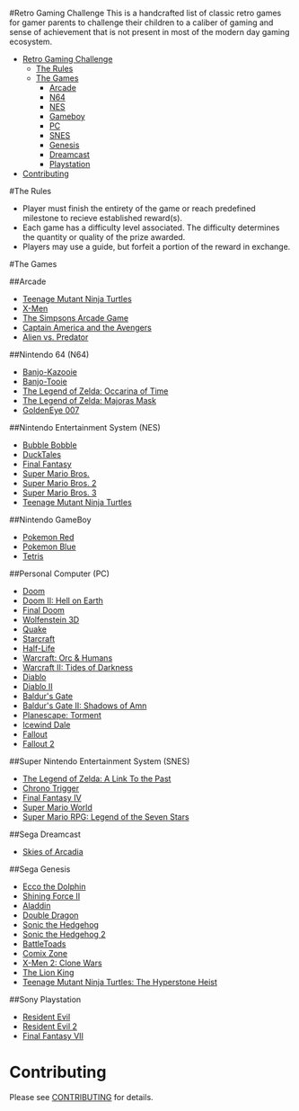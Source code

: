 #Retro Gaming Challenge
This is a handcrafted list of classic retro games for gamer parents to challenge their children to a caliber of gaming and sense of achievement that is not present in most of the modern day gaming ecosystem.

* [Retro Gaming Challenge](#challenge)
  * [The Rules](#rules)
  * [The Games](#games)
	  * [Arcade](#arcade)
	  * [N64](#nintendo-64-n64)
	  * [NES](#nintendo-entertainment-system-nes)
	  * [Gameboy](#nintendo-gameboy)
	  * [PC](#personal-computer-pc)
	  * [SNES](#super-nintendo-entertainment-system-snes)
	  * [Genesis](#sega-genesis)
	  * [Dreamcast](#sega-dreamcast)
	  * [Playstation](#sony-playstation)
* [Contributing](#contributing)

#The Rules
* Player must finish the entirety of the game or reach predefined milestone to recieve established reward(s).
* Each game has a difficulty level associated.  The difficulty determines the quantity or quality of the prize awarded.
* Players may use a guide, but forfeit a portion of the reward in exchange.

#The Games

##Arcade
* [Teenage Mutant Ninja Turtles](http://en.wikipedia.org/wiki/Teenage_Mutant_Ninja_Turtles_(arcade_game))
* [X-Men](https://en.wikipedia.org/wiki/X-Men_%281992_video_game%29)
* [The Simpsons Arcade Game](https://en.wikipedia.org/wiki/The_Simpsons_Arcade_Game)
* [Captain America and the Avengers](https://en.wikipedia.org/wiki/Captain_America_and_The_Avengers)
* [Alien vs. Predator](https://en.wikipedia.org/wiki/Alien_vs._Predator_%28arcade_game%29)

##Nintendo 64 (N64)
* [Banjo-Kazooie](http://en.wikipedia.org/wiki/Banjo-Kazooie)
* [Banjo-Tooie](http://en.wikipedia.org/wiki/Banjo-Tooie)
* [The Legend of Zelda: Occarina of Time](http://en.wikipedia.org/wiki/The_Legend_of_Zelda:_Ocarina_of_Time)
* [The Legend of Zelda: Majoras Mask](http://en.wikipedia.org/wiki/The_Legend_of_Zelda:_Majora's_Mask)
* [GoldenEye 007](http://en.wikipedia.org/wiki/GoldenEye_007_(1997_video_game))


##Nintendo Entertainment System (NES)
* [Bubble Bobble](http://en.wikipedia.org/wiki/Bubble_Bobble)
* [DuckTales](http://en.wikipedia.org/wiki/DuckTales_(video_game))
* [Final Fantasy](http://en.wikipedia.org/wiki/Final_Fantasy_(video_game))
* [Super Mario Bros.](http://en.wikipedia.org/wiki/Super_Mario_Bros.)
* [Super Mario Bros. 2](http://en.wikipedia.org/wiki/Super_Mario_Bros._2)
* [Super Mario Bros. 3](http://en.wikipedia.org/wiki/Super_Mario_Bros._3)
* [Teenage Mutant Ninja Turtles](http://en.wikipedia.org/wiki/Teenage_Mutant_Ninja_Turtles_(NES_game))
			
##Nintendo GameBoy	
* [Pokemon Red](http://en.wikipedia.org/wiki/Pok%C3%A9mon_Red_and_Blue)
* [Pokemon Blue](http://en.wikipedia.org/wiki/Pok%C3%A9mon_Red_and_Blue)
* [Tetris](http://en.wikipedia.org/wiki/Tetris)

##Personal Computer (PC)
* [Doom](http://en.wikipedia.org/wiki/Doom_(1993_video_game))
* [Doom II: Hell on Earth](http://en.wikipedia.org/wiki/Doom_II:_Hell_on_Earth)
* [Final Doom](http://en.wikipedia.org/wiki/Final_Doom)
* [Wolfenstein 3D](http://en.wikipedia.org/wiki/Wolfenstein_3D)
* [Quake](http://en.wikipedia.org/wiki/Quake_(video_game))
* [Starcraft](http://en.wikipedia.org/wiki/StarCraft)
* [Half-Life](http://en.wikipedia.org/wiki/Half-Life_(video_game))
* [Warcraft: Orc & Humans](http://en.wikipedia.org/wiki/Warcraft:_Orcs_%26_Humans)
* [Warcraft II: Tides of Darkness](http://en.wikipedia.org/wiki/Warcraft_II:_Tides_of_Darkness)
* [Diablo](http://en.wikipedia.org/wiki/Diablo_(video_game))
* [Diablo II](http://en.wikipedia.org/wiki/Diablo_II)
* [Baldur's Gate](http://en.wikipedia.org/wiki/Baldur's_Gate)
* [Baldur's Gate II: Shadows of Amn](http://en.wikipedia.org/wiki/Baldur%27s_Gate_II:_Shadows_of_Amn)
* [Planescape: Torment](http://en.wikipedia.org/wiki/Planescape:_Torment)
* [Icewind Dale](http://en.wikipedia.org/wiki/Icewind_Dale)
* [Fallout](http://en.wikipedia.org/wiki/Fallout_(video_game))
* [Fallout 2](http://en.wikipedia.org/wiki/Fallout_2)
			
##Super Nintendo Entertainment System (SNES)	
* [The Legend of Zelda: A Link To the Past](http://en.wikipedia.org/wiki/The_Legend_of_Zelda:_A_Link_to_the_Past)
* [Chrono Trigger](http://en.wikipedia.org/wiki/Chrono_Trigger)
* [Final Fantasy IV](http://en.wikipedia.org/wiki/Final_Fantasy_IV)
* [Super Mario World](http://en.wikipedia.org/wiki/Super_Mario_World)
* [Super Mario RPG: Legend of the Seven Stars](http://en.wikipedia.org/wiki/Super_Mario_RPG)

##Sega Dreamcast
* [Skies of Arcadia](http://en.wikipedia.org/wiki/Skies_of_Arcadia)

##Sega Genesis		
* [Ecco the Dolphin](http://en.wikipedia.org/wiki/Ecco_the_Dolphin)
* [Shining Force II](http://en.wikipedia.org/wiki/Shining_Force_II)
* [Aladdin](http://en.wikipedia.org/wiki/Disney%27s_Aladdin_(Virgin_Games))
* [Double Dragon](http://en.wikipedia.org/wiki/Double_Dragon)
* [Sonic the Hedgehog](http://en.wikipedia.org/wiki/Sonic_the_Hedgehog_(1991_video_game))
* [Sonic the Hedgehog 2](http://en.wikipedia.org/wiki/Sonic_the_Hedgehog_2)
* [BattleToads](http://en.wikipedia.org/wiki/Battletoads_(video_game))
* [Comix Zone](http://en.wikipedia.org/wiki/Comix_Zone)
* [X-Men 2: Clone Wars](http://en.wikipedia.org/wiki/X-Men_2:_Clone_Wars)
* [The Lion King](http://en.wikipedia.org/wiki/The_Lion_King_(video_game))
* [Teenage Mutant Ninja Turtles: The Hyperstone Heist](http://en.wikipedia.org/wiki/Teenage_Mutant_Ninja_Turtles:_The_Hyperstone_Heist)

##Sony Playstation
* [Resident Evil](http://en.wikipedia.org/wiki/Resident_Evil_(1996_video_game))
* [Resident Evil 2](http://en.wikipedia.org/wiki/Resident_Evil_2)
* [Final Fantasy VII](http://en.wikipedia.org/wiki/Final_Fantasy_VII)

# Contributing
Please see [CONTRIBUTING](https://github.com/aaronrl/RetroVideoGameChallenge/blob/master/CONTRIBUTING.md) for details.
